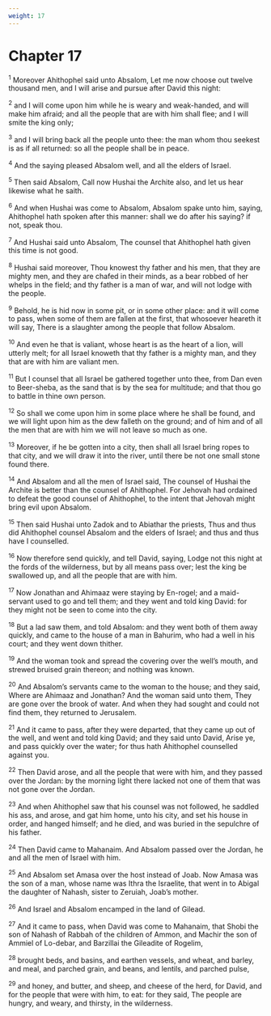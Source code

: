 ```yaml
---
weight: 17
---
```


# Chapter 17

<sup>1</sup> Moreover Ahithophel said unto Absalom, Let me now choose out twelve thousand men, and I will arise and pursue after David this night: 

<sup>2</sup> and I will come upon him while he is weary and weak-handed, and will make him afraid; and all the people that are with him shall flee; and I will smite the king only; 

<sup>3</sup> and I will bring back all the people unto thee: the man whom thou seekest is as if all returned: so all the people shall be in peace. 

<sup>4</sup> And the saying pleased Absalom well, and all the elders of Israel. 

<sup>5</sup> Then said Absalom, Call now Hushai the Archite also, and let us hear likewise what he saith. 

<sup>6</sup> And when Hushai was come to Absalom, Absalom spake unto him, saying, Ahithophel hath spoken after this manner: shall we do after his saying? if not, speak thou. 

<sup>7</sup> And Hushai said unto Absalom, The counsel that Ahithophel hath given this time is not good. 

<sup>8</sup> Hushai said moreover, Thou knowest thy father and his men, that they are mighty men, and they are chafed in their minds, as a bear robbed of her whelps in the field; and thy father is a man of war, and will not lodge with the people. 

<sup>9</sup> Behold, he is hid now in some pit, or in some other place: and it will come to pass, when some of them are fallen at the first, that whosoever heareth it will say, There is a slaughter among the people that follow Absalom. 

<sup>10</sup> And even he that is valiant, whose heart is as the heart of a lion, will utterly melt; for all Israel knoweth that thy father is a mighty man, and they that are with him are valiant men. 

<sup>11</sup> But I counsel that all Israel be gathered together unto thee, from Dan even to Beer-sheba, as the sand that is by the sea for multitude; and that thou go to battle in thine own person. 

<sup>12</sup> So shall we come upon him in some place where he shall be found, and we will light upon him as the dew falleth on the ground; and of him and of all the men that are with him we will not leave so much as one. 

<sup>13</sup> Moreover, if he be gotten into a city, then shall all Israel bring ropes to that city, and we will draw it into the river, until there be not one small stone found there. 

<sup>14</sup> And Absalom and all the men of Israel said, The counsel of Hushai the Archite is better than the counsel of Ahithophel. For Jehovah had ordained to defeat the good counsel of Ahithophel, to the intent that Jehovah might bring evil upon Absalom. 

<sup>15</sup> Then said Hushai unto Zadok and to Abiathar the priests, Thus and thus did Ahithophel counsel Absalom and the elders of Israel; and thus and thus have I counselled. 

<sup>16</sup> Now therefore send quickly, and tell David, saying, Lodge not this night at the fords of the wilderness, but by all means pass over; lest the king be swallowed up, and all the people that are with him. 

<sup>17</sup> Now Jonathan and Ahimaaz were staying by En-rogel; and a maid-servant used to go and tell them; and they went and told king David: for they might not be seen to come into the city. 

<sup>18</sup> But a lad saw them, and told Absalom: and they went both of them away quickly, and came to the house of a man in Bahurim, who had a well in his court; and they went down thither. 

<sup>19</sup> And the woman took and spread the covering over the well’s mouth, and strewed bruised grain thereon; and nothing was known. 

<sup>20</sup> And Absalom’s servants came to the woman to the house; and they said, Where are Ahimaaz and Jonathan? And the woman said unto them, They are gone over the brook of water. And when they had sought and could not find them, they returned to Jerusalem. 

<sup>21</sup> And it came to pass, after they were departed, that they came up out of the well, and went and told king David; and they said unto David, Arise ye, and pass quickly over the water; for thus hath Ahithophel counselled against you. 

<sup>22</sup> Then David arose, and all the people that were with him, and they passed over the Jordan: by the morning light there lacked not one of them that was not gone over the Jordan. 

<sup>23</sup> And when Ahithophel saw that his counsel was not followed, he saddled his ass, and arose, and gat him home, unto his city, and set his house in order, and hanged himself; and he died, and was buried in the sepulchre of his father. 

<sup>24</sup> Then David came to Mahanaim. And Absalom passed over the Jordan, he and all the men of Israel with him. 

<sup>25</sup> And Absalom set Amasa over the host instead of Joab. Now Amasa was the son of a man, whose name was Ithra the Israelite, that went in to Abigal the daughter of Nahash, sister to Zeruiah, Joab’s mother. 

<sup>26</sup> And Israel and Absalom encamped in the land of Gilead. 

<sup>27</sup> And it came to pass, when David was come to Mahanaim, that Shobi the son of Nahash of Rabbah of the children of Ammon, and Machir the son of Ammiel of Lo-debar, and Barzillai the Gileadite of Rogelim, 

<sup>28</sup> brought beds, and basins, and earthen vessels, and wheat, and barley, and meal, and parched grain, and beans, and lentils, and parched pulse, 

<sup>29</sup> and honey, and butter, and sheep, and cheese of the herd, for David, and for the people that were with him, to eat: for they said, The people are hungry, and weary, and thirsty, in the wilderness. 


